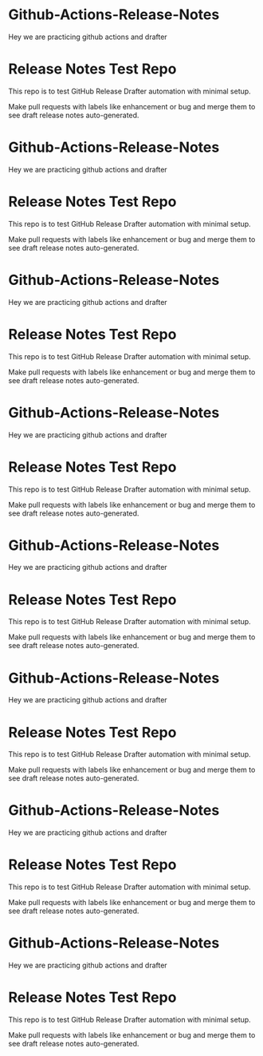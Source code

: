 # Github-Actions-Release-Notes
Hey we are practicing github actions and drafter
# Release Notes Test Repo

This repo is to test GitHub Release Drafter automation with minimal setup.

Make pull requests with labels like enhancement or bug and merge them to see draft release notes auto-generated.

# Github-Actions-Release-Notes
Hey we are practicing github actions and drafter
# Release Notes Test Repo

This repo is to test GitHub Release Drafter automation with minimal setup.

Make pull requests with labels like enhancement or bug and merge them to see draft release notes auto-generated.

# Github-Actions-Release-Notes
Hey we are practicing github actions and drafter
# Release Notes Test Repo

This repo is to test GitHub Release Drafter automation with minimal setup.

Make pull requests with labels like enhancement or bug and merge them to see draft release notes auto-generated.

# Github-Actions-Release-Notes
Hey we are practicing github actions and drafter
# Release Notes Test Repo

This repo is to test GitHub Release Drafter automation with minimal setup.

Make pull requests with labels like enhancement or bug and merge them to see draft release notes auto-generated.

# Github-Actions-Release-Notes
Hey we are practicing github actions and drafter
# Release Notes Test Repo

This repo is to test GitHub Release Drafter automation with minimal setup.

Make pull requests with labels like enhancement or bug and merge them to see draft release notes auto-generated.


# Github-Actions-Release-Notes
Hey we are practicing github actions and drafter
# Release Notes Test Repo

This repo is to test GitHub Release Drafter automation with minimal setup.

Make pull requests with labels like enhancement or bug and merge them to see draft release notes auto-generated.

# Github-Actions-Release-Notes
Hey we are practicing github actions and drafter
# Release Notes Test Repo

This repo is to test GitHub Release Drafter automation with minimal setup.

Make pull requests with labels like enhancement or bug and merge them to see draft release notes auto-generated.

# Github-Actions-Release-Notes
Hey we are practicing github actions and drafter
# Release Notes Test Repo

This repo is to test GitHub Release Drafter automation with minimal setup.

Make pull requests with labels like enhancement or bug and merge them to see draft release notes auto-generated.
